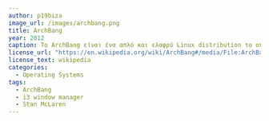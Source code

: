 ```yaml
---
author: p19biza
image_url: /images/archbang.png
title: ArchBang
year: 2012
caption: Το ArchBang είναι ένα απλό και ελαφρύ Linux distribution το οποίο βασίζεται στο minimal Arch Linux με i3 window manager. Βασικός σχεδιαστής του ArchBang είναι ο Stan McLaren απο το 2012. Επίσης, οι χρήστες έχουν τη δυνατότητα να δοκιμάσουν το λειτουργικό σύστημα χώρις να κάνουν τη πλήρη εγκατάσταση του.  
license_url: "https://en.wikipedia.org/wiki/ArchBang#/media/File:ArchBang_0111_screenshot.png" 
license_text: wikipedia
categories:
  - Operating Systems
tags:
  - ArchBang
  - i3 window manager
  - Stan McLaren
---
```


